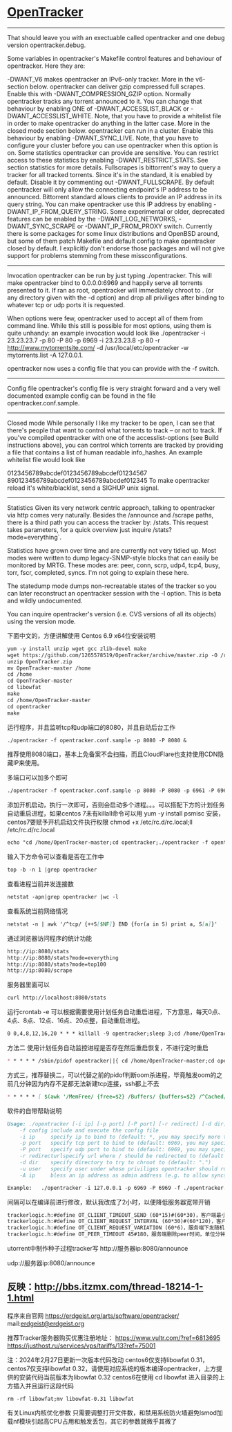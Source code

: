 
[OpenTracker](https://erdgeist.org/arts/software/opentracker/)
=======

-------
That should leave you with an exectuable called opentracker and one debug version opentracker.debug.

Some variables in opentracker's Makefile control features and behaviour of opentracker. Here they are:

-DWANT_V6 makes opentracker an IPv6-only tracker. More in the v6-section below.
opentracker can deliver gzip compressed full scrapes. Enable this with -DWANT_COMPRESSION_GZIP option.
Normally opentracker tracks any torrent announced to it. You can change that behaviour by enabling ONE of -DWANT_ACCESSLIST_BLACK or  -DWANT_ACCESSLIST_WHITE. Note, that you have to provide a whitelist file in order to make opentracker do anything in the latter case. More in the closed mode section below.
opentracker can run in a cluster. Enable this behaviour by enabling -DWANT_SYNC_LIVE. Note, that you have to configure your cluster before you can use opentracker when this option is on.
Some statistics opentracker can provide are sensitive. You can restrict access to these statistics by enabling -DWANT_RESTRICT_STATS. See section statistics for more details.
Fullscrapes is bittorrent's way to query a tracker for all tracked torrents. Since it's in the standard, it is enabled by default. Disable it by commenting out -DWANT_FULLSCRAPE.
By default opentracker will only allow the connecting endpoint's IP address to be announced. Bittorrent standard allows clients to provide an IP address in its query string. You can make opentracker use this IP address by enabling -DWANT_IP_FROM_QUERY_STRING.
Some experimental or older, deprecated features can be enabled by the -DWANT_LOG_NETWORKS, -DWANT_SYNC_SCRAPE or -DWANT_IP_FROM_PROXY switch.
Currently there is some packages for some linux distributions and OpenBSD around, but some of them patch Makefile and default config to make opentracker closed by default. I explicitly don't endorse those packages and will not give support for problems stemming from these missconfigurations.


-------
Invocation
opentracker can be run by just typing ./opentracker. This will make opentracker bind to 0.0.0.0:6969 and happily serve all torrents presented to it. If ran as root, opentracker will immediately chroot to . (or any directory given with the -d option) and drop all priviliges after binding to whatever tcp or udp ports it is requested.

When options were few, opentracker used to accept all of them from command line. While this still is possible for most options, using them is quite unhandy: an example invocation would look like ./opentracker -i 23.23.23.7 -p 80 -P 80 -p 6969 -i 23.23.23.8 -p 80 -r http://www.mytorrentsite.com/ -d /usr/local/etc/opentracker -w mytorrents.list -A 127.0.0.1.

opentracker now uses a config file that you can provide with the -f switch.


-------
Config file
opentracker's config file is very straight forward and a very well documented example config can be found in the file opentracker.conf.sample.


-------
Closed mode
While personally I like my tracker to be open, I can see that there's people that want to control what torrents to track – or not to track. If you've compiled opentracker with one of the accesslist-options (see Build instructions above), you can control which torrents are tracked by providing a file that contains a list of human readable info_hashes. An example whitelist file would look like

0123456789abcdef0123456789abcdef01234567
890123456789abcdef0123456789abcdef012345
To make opentracker reload it's white/blacklist, send a SIGHUP unix signal.


-------
Statistics
Given its very network centric approach, talking to opentracker via http comes very naturally. Besides the /announce and /scrape paths, there is a third path you can access the tracker by: /stats. This request takes parameters, for a quick overview just inquire /stats?mode=everything`.

Statistics have grown over time and are currently not very tidied up. Most modes were written to dump legacy-SNMP-style blocks that can easily be monitored by MRTG. These modes are: peer, conn, scrp, udp4, tcp4, busy, torr, fscr, completed, syncs. I'm not going to explain these here.

The statedump mode dumps non-recreatable states of the tracker so you can later reconstruct an opentracker session with the -l option. This is beta and wildly undocumented.

You can inquire opentracker's version (i.e. CVS versions of all its objects) using the version mode.


下面中文的，方便讲解使用
Centos 6.9 x64位安装说明
``` markdown
yum -y install unzip wget gcc zlib-devel make
wget https://github.com/1265578519/OpenTracker/archive/master.zip -O /root/OpenTracker.zip
unzip OpenTracker.zip
mv OpenTracker-master /home
cd /home
cd OpenTracker-master
cd libowfat
make
cd /home/OpenTracker-master
cd opentracker
make

```

运行程序，并且监听tcp和udp端口的8080，并且自动后台工作
``` markdown
./opentracker -f opentracker.conf.sample -p 8080 -P 8080 &
```

推荐使用8080端口，基本上免备案不会扫描，而且CloudFlare也支持使用CDN隐藏IP来使用。

多端口可以加多个即可
``` markdown
./opentracker -f opentracker.conf.sample -p 8080 -P 8080 -p 6961 -P 6961 -p 2710 -P 2710 &
```

添加开机启动，执行一次即可，否则会启动多个进程。。。可以搭配下方的计划任务自动重启进程，如果centos 7未有killall命令可以用 yum -y install psmisc 安装，centos7要赋予开机启动文件执行权限 chmod +x /etc/rc.d/rc.local;ll /etc/rc.d/rc.local
``` markdown
echo "cd /home/OpenTracker-master;cd opentracker;./opentracker -f opentracker.conf.sample -p 8080 -P 8080 -p 6961 -P 6961 -p 2710 -P 2710 &" >> /etc/rc.d/rc.local
```

输入下方命令可以查看是否在工作中
``` markdown
top -b -n 1 |grep opentracker
```

查看进程当前并发连接数
``` markdown
netstat -apn|grep opentracker |wc -l
```

查看系统当前网络情况
``` markdown
netstat -n | awk '/^tcp/ {++S[$NF]} END {for(a in S) print a, S[a]}'
```

通过浏览器访问程序的统计功能
``` markdown
http://ip:8080/stats
http://ip:8080/stats?mode=everything
http://ip:8080/stats?mode=top100
http://ip:8080/scrape
```

服务器里面可以
``` markdown
curl http://localhost:8080/stats
```

运行crontab -e
可以根据需要使用计划任务自动重启进程，下方意思，每天0点、4点、8点、12点、16点、20点整，自动重启进程。
``` markdown
0 0,4,8,12,16,20 * * * killall -9 opentracker;sleep 3;cd /home/OpenTracker-master;cd opentracker;./opentracker -f opentracker.conf.sample -p 8080 -P 8080 -p 6961 -P 6961 -p 2710 -P 2710 &
```

方法二
使用计划任务自动监控进程是否存在然后重启恢复，不进行定时重启
``` markdown
* * * * * /sbin/pidof opentracker||{ cd /home/OpenTracker-master;cd opentracker;./opentracker -f opentracker.conf.sample -p 8080 -P 8080 -p 6961 -P 6961 -p 2710 -P 2710 &}
```

方式三，推荐替换二，可以代替之前的pidof判断oom杀进程，毕竟触发oom的之前几分钟因为内存不足都无法新建tcp连接，ssh都上不去
```markdown
* * * * * [ $(awk '/MemFree/ {free=$2} /Buffers/ {buffers=$2} /^Cached/ {cached=$2} END {print free + buffers + cached}' /proc/meminfo) -lt 102400 ] && { killall -9 opentracker;sleep 3;cd /home/OpenTracker-master;cd opentracker;./opentracker -f opentracker.conf.sample -p 8080 -P 8080 -p 6961 -P 6961 -p 2710 -P 2710 &}
```


软件的自带帮助说明
``` markdown
Usage: ./opentracker [-i ip] [-p port] [-P port] [-r redirect] [-d dir] [-u user] [-A ip] [-f config] [-s livesyncport]
	-f config include and execute the config file
	-i ip     specify ip to bind to (default: *, you may specify more than one)
	-p port   specify tcp port to bind to (default: 6969, you may specify more than one)
	-P port   specify udp port to bind to (default: 6969, you may specify more than one)
	-r redirecturlspecify url where / should be redirected to (default none)
	-d dir    specify directory to try to chroot to (default: ".")
	-u user   specify user under whose priviliges opentracker should run (default: "nobody")
	-A ip     bless an ip address as admin address (e.g. to allow syncs from this address)

Example:   ./opentracker -i 127.0.0.1 -p 6969 -P 6969 -f ./opentracker.conf -i 10.1.1.23 -p 2710 -p 80
```

间隔可以在编译前进行修改，默认我改成了2小时，以便降低服务器宽带开销
``` markdown
trackerlogic.h:#define OT_CLIENT_TIMEOUT_SEND (60*15)#(60*30)，客户端最小间隔请求时间，客户端可能不会遵守
trackerlogic.h:#define OT_CLIENT_REQUEST_INTERVAL (60*30)#(60*120)，客户端默认间隔请求时间
trackerlogic.h:#define OT_CLIENT_REQUEST_VARIATION (60*6)，服务端下发随机客户端间隔请求时间调整，提高性能，默认允许误差随机6分钟内，保持默认无修改
trackerlogic.h:#define OT_PEER_TIMEOUT 45#180，服务端删除peer时间，单位分钟
```


utorrent中制作种子过程tracker写
http://服务器ip:8080/announce

udp://服务器ip:8080/announce


反映：http://bbs.itzmx.com/thread-18214-1-1.html
-------
程序来自官网
https://erdgeist.org/arts/software/opentracker/
mail:erdgeist@erdgeist.org

推荐Tracker服务器购买优惠注册地址：
https://www.vultr.com/?ref=6813695
https://justhost.ru/services/vps/tariffs/13?ref=75001

注：2024年2月27日更新一次版本代码改动
centos6仅支持libowfat 0.31，centos7仅支持libowfat 0.32，请使用对应系统的版本编译opentracker，上方提供的安装代码当前版本为libowfat 0.32
centos6在使用 cd libowfat 进入目录的上方插入并且运行这段代码
```
rm -rf libowfat;mv libowfat-0.31 libowfat
```

有关Linux内核优化参数
只需要调整打开文件数，和禁用系统防火墙避免lsmod加载nf模块引起高CPU占用和触发丢包，其它的参数就微乎其微了